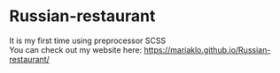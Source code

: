 # Russian-restaurant
It is my first time using preprocessor SCSS <br>
You can check out my website here: https://mariaklo.github.io/Russian-restaurant/
